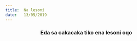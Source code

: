 ```yaml
---
title:  Na lesoni
date:   13/05/2019
---
```


### <center>Eda sa cakacaka tiko ena lesoni oqo</center>